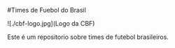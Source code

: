 #Times de Fuebol do Brasil

![./cbf-logo.jpg](Logo da CBF)

Este é um repositorio sobre times de futebol brasileiros.

